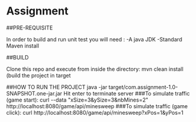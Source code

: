 # Assignment

##PRE-REQUISITE

In order to build and run unit test you will need :
  -A java JDK
  -Standard Maven install
  
##BUILD

Clone this repo and execute from inside the directory:
  mvn clean install   (build the project in target
  
  
##HOW TO RUN THE PROJECT
  java -jar target/com.assignment-1.0-SNAPSHOT.one-jar.jar
  Hit enter to terminate server
###To simulate traffic (game start):
  curl --data "xSize=3&ySize=3&nbMines=2" http://localhost:8080/game/api/minesweep
###To simulate traffic (game click):
  curl http://localhost:8080/game/api/minesweep?xPos=1&yPos=1



